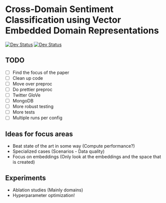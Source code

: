 # Cross-Domain Sentiment Classification using Vector Embedded Domain Representations

[![Dev Status](https://img.shields.io/github/repo-size/bachelorbois/SentimentalDomains.svg)](https://github.com/bachelorbois/SentimentalDomains)
[![Dev Status](https://img.shields.io/github/issues/bachelorbois/SentimentalDomains.svg)](https://github.com/bachelorbois/SentimentalDomains)

## TODO

- [ ] Find the focus of the paper  
- [ ] Clean up code  
- [ ] Move over preproc  
- [ ] Do prettier preproc  
- [ ] Twitter GloVe  
- [ ] MongoDB
- [ ] More robust testing  
- [ ] More tests  
- [ ] Multiple runs per config  

## Ideas for focus areas

- Beat state of the art in some way (Compute performance?)
- Specialized cases (Scenarios - Data quality)
- Focus on embeddings (Only look at the embeddings and the space that is created)


## Experiments

- Ablation studies (Mainly domains)
- Hyperparameter optimization!

